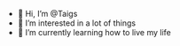 - 👋 Hi, I’m @Taigs
- 👀 I’m interested in a lot of things
- 🌱 I’m currently learning how to live my life

<!---
Taigs/Taigs is a ✨ special ✨ repository because its `README.md` (this file) appears on your GitHub profile.
You can click the Preview link to take a look at your changes.
--->
